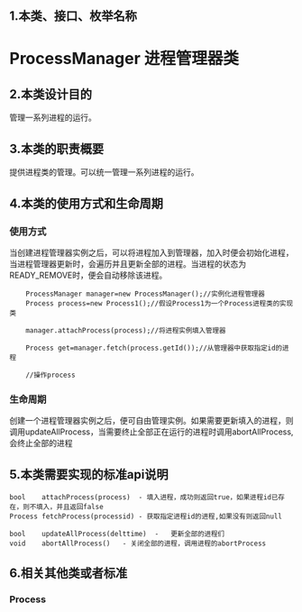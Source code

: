 ## 1.本类、接口、枚举名称
# ProcessManager 进程管理器类  

## 2.本类设计目的
管理一系列进程的运行。

## 3.本类的职责概要
提供进程类的管理。可以统一管理一系列进程的运行。

## 4.本类的使用方式和生命周期
### 使用方式
当创建进程管理器实例之后，可以将进程加入到管理器，加入时便会初始化进程，当进程管理器更新时，会遍历并且更新全部的进程。当进程的状态为READY_REMOVE时，便会自动移除该进程。
```
	ProcessManager manager=new ProcessManager();//实例化进程管理器
	Process process=new Process1();//假设Process1为一个Process进程类的实现类
	
	manager.attachProcess(process);//将进程实例填入管理器

	Process get=manager.fetch(process.getId());//从管理器中获取指定id的进程

	//操作process
```

### 生命周期
创建一个进程管理器实例之后，便可自由管理实例。如果需要更新填入的进程，则调用updateAllProcess，当需要终止全部正在运行的进程时调用abortAllProcess,会终止全部的进程

## 5.本类需要实现的标准api说明
	
	bool	attachProcess(process)	- 填入进程，成功则返回true，如果进程id已存在，则不填入，并且返回false
	Process fetchProcess(processid)	- 获取指定进程id的进程,如果没有则返回null

	bool 	updateAllProcess(delttime)	-	更新全部的进程们
	void	abortAllProcess()	- 关闭全部的进程，调用进程的abortProcess

## 6.相关其他类或者标准
### Process